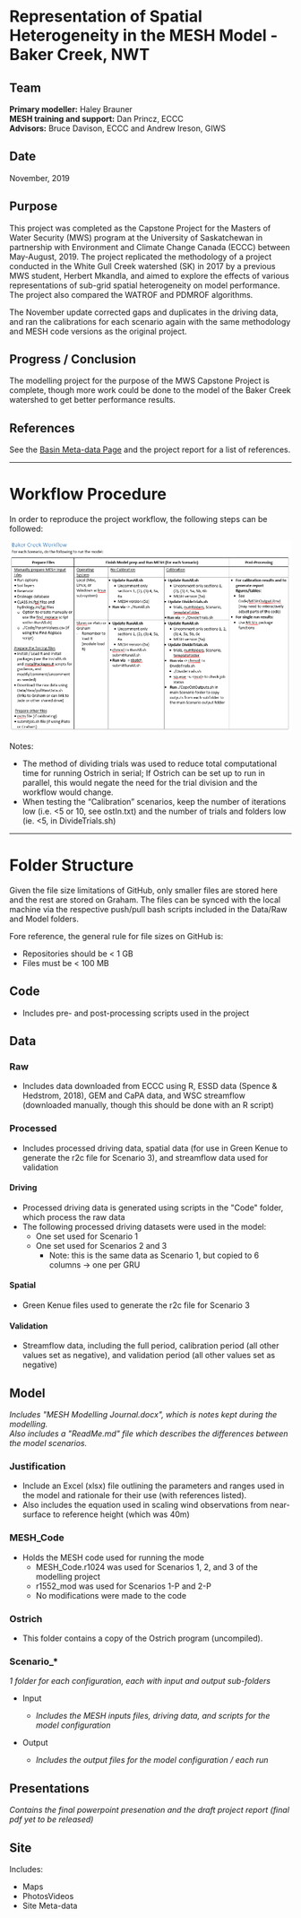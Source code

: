# Representation of Spatial Heterogeneity in the MESH Model - Baker Creek, NWT

## Team
  **Primary modeller:** Haley Brauner  
  **MESH training and support:** Dan Princz, ECCC  
  **Advisors:** Bruce Davison, ECCC and Andrew Ireson, GIWS  

## Date
November, 2019

## Purpose
  This project was completed as the Capstone Project for the Masters of Water Security (MWS) program at the University of Saskatchewan in partnership with Environment and Climate Change Canada (ECCC) between May-August, 2019. The project replicated the methodology of a project conducted in the White Gull Creek watershed (SK) in 2017 by a previous MWS student, Herbert Mkandla, and aimed to explore the effects of various representations of sub-grid spatial heterogeneity on model performance. The project also compared the WATROF and PDMROF algorithms.

  The November update corrected gaps and duplicates in the driving data, and ran the calibrations for each scenario again with the same methodology and MESH code versions as the original project.

## Progress / Conclusion
  The modelling project for the purpose of the MWS Capstone Project is complete, though more work could be done to the model of the Baker Creek watershed to get better performance results.

## References
  See the [Basin Meta-data Page](https://wiki.usask.ca/display/MESH/Baker+Creek) and the project report for a list of references.
___

# Workflow Procedure
In order to reproduce the project workflow, the following steps can be followed:

![Model Workflow](Workflow.PNG)

Notes:
-	The method of dividing trials was used to reduce total computational time for running Ostrich in serial; If Ostrich can be set up to run in parallel, this would negate the need for the trial division and the workflow would change.
-	When testing the “Calibration” scenarios, keep the number of iterations low (i.e. <5 or 10, see ostIn.txt) and the number of trials and folders low (ie. <5, in DivideTrials.sh)

___
# Folder Structure
Given the file size limitations of GitHub, only smaller files are stored here and the rest are stored on Graham. The files can be synced with the local machine via the respective push/pull bash scripts included in the Data/Raw and Model folders.

Fore reference, the general rule for file sizes on GitHub is:
- Repositories should be < 1 GB
- Files must be < 100 MB

## Code
- Includes pre- and post-processing scripts used in the project

## Data

### Raw
- Includes data downloaded from ECCC using R, ESSD data (Spence & Hedstrom, 2018), GEM and CaPA data, and WSC streamflow (downloaded manually, though this should be done with an R script)

### Processed
- Includes processed driving data, spatial data (for use in Green Kenue to generate the r2c file for Scenario 3), and streamflow data used for validation

#### Driving
- Processed driving data is generated using scripts in the "Code" folder, which process the raw data
- The following processed driving datasets were used in the model:
  - One set used for Scenario 1
  - One set used for Scenarios 2 and 3
    - Note: this is the same data as Scenario 1, but copied to 6 columns -> one per GRU

#### Spatial
- Green Kenue files used to generate the r2c file for Scenario 3

#### Validation
- Streamflow data, including the full period, calibration period (all other values set as negative), and validation period (all other values set as negative)

## Model
*Includes "MESH Modelling Journal.docx", which is notes kept during the modelling.  
Also includes a "ReadMe.md" file which describes the differences between the model scenarios.*

### Justification
- Include an Excel (xlsx) file outlining the parameters and ranges used in the model and rationale for their use (with references listed).
- Also includes the equation used in scaling wind observations from near-surface to reference height (which was 40m)

### MESH_Code
- Holds the MESH code used for running the mode
  - MESH_Code.r1024 was used for Scenarios 1, 2, and 3 of the modelling project
  - r1552_mod was used for Scenarios 1-P and 2-P
  - No modifications were made to the code

### Ostrich
- This folder contains a copy of the Ostrich program (uncompiled).

### Scenario_*
*1 folder for each configuration, each with input and output sub-folders*

- Input  
  - *Includes the MESH inputs files, driving data, and scripts for the model configuration*

- Output
  - *Includes the output files for the model configuration / each run*

## Presentations
*Contains the final powerpoint presenation and the draft project report (final pdf yet to be released)*

## Site
Includes:
- Maps
- PhotosVideos
- Site Meta-data
